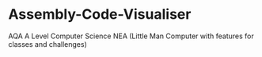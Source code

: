# Assembly-Code-Visualiser
AQA A Level Computer Science NEA (Little Man Computer with features for classes and challenges)
